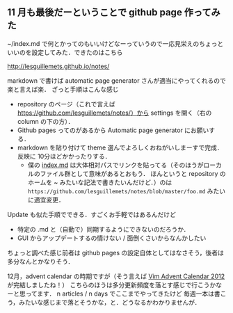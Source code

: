 11 月も最後だーということで github page 作ってみた
-------------------------------------------------

~/index.md で何とかってのもいいけどなーっていうので一応見栄えのちょっといいのを設定してみた．できたのはこちら

http://lesguillemets.github.io/notes/

markdown で書けば automatic page generator さんが適当にやってくれるので楽と言えば楽．
ざっと手順はこんな感じ

* repository のページ（これで言えば https://github.com/lesguillemets/notes/）から settings を開く（右の column の下の方）．
* Github pages ってのがあるから Automatic page generator にお願いする．
* markdown を貼り付けて theme 選んでよろしくおねがいしまーすで完成．反映に 10分ほどかかったりする．
  - 僕の [index.md](../../index.md) は大体相対パスでリンクを貼ってる（そのほうがローカルのファイル群として意味があるとおもう．
    ほんというと repository のホームを ~ みたいな記法で書きたいんだけど．）のは
    `https://github.com/lesguillemets/notes/blob/master/foo.md` みたいに適宜変更．

Update も似た手順でできる．すごくお手軽ではあるんだけど

* 特定の .md と（自動で）同期するようにできないのだろうか．
* GUI からアップデートするの情けない / 面倒くさいからなんかしたい

ちょっと調べた感じ前者は github pages の設定自体としてはなさそう，後者は多分なんとかなりそう．


12月，advent calendar の時期ですが（そう言えば [Vim Advent Calendar 2012](http://atnd.org/events/33746) が完結しましたね！）
こちらのほうは多分更新頻度を落とす感じで行こうかなーと思ってます． n articles / n days でここまでやってきたけど
毎週一本は書こう，みたいな感じまで落とそうかな，と．どうなるかわかりませんが．
